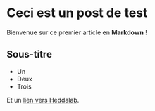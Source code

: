 # Ceci est un post de test

Bienvenue sur ce premier article en **Markdown** !

## Sous-titre

- Un
- Deux
- Trois

Et un [lien vers Heddalab](https://heddalab.com).
